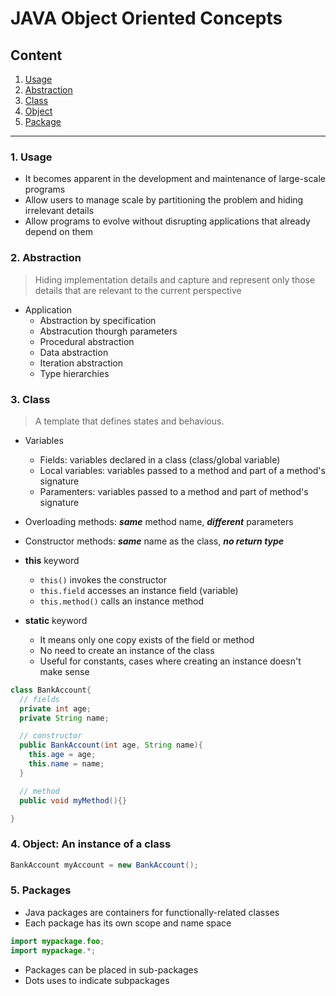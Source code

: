 # JAVA Object Oriented Concepts

## Content

1. [Usage](#1-usage)
2. [Abstraction](#2-abstraction)
3. [Class](#3-class)
4. [Object](#4-object-an-instance-of-a-class)
5. [Package](#5-packages)

---

### 1. Usage

- It becomes apparent in the development and maintenance of large-scale programs
- Allow users to manage scale by partitioning the problem and hiding irrelevant details
- Allow programs to evolve without disrupting applications that already depend on them

### 2. Abstraction

> Hiding implementation details and capture and represent only those details that are relevant to the current perspective

- Application
  - Abstraction by specification
  - Abstracution thourgh parameters
  - Procedural abstraction
  - Data abstraction
  - Iteration abstraction
  - Type hierarchies

### 3. Class

> A template that defines states and behavious.

- Variables
  - Fields: variables declared in a class (class/global variable)
  - Local variables: variables passed to a method and part of a method's signature
  - Paramenters: variables passed to a method and part of method's signature
- Overloading methods: **_same_** method name, **_different_** parameters
- Constructor methods: **_same_** name as the class, **_no return type_**

- **this** keyword
  - `this()` invokes the constructor
  - `this.field` accesses an instance field (variable)
  - `this.method()` calls an instance method
- **static** keyword
  - It means only one copy exists of the field or method
  - No need to create an instance of the class
  - Useful for constants, cases where creating an instance doesn't make sense

```Java
class BankAccount{
  // fields
  private int age;
  private String name;

  // constructor
  public BankAccount(int age, String name){
    this.age = age;
    this.name = name;
  }

  // method
  public void myMethod(){}

}
```

### 4. Object: An instance of a class

```Java
BankAccount myAccount = new BankAccount();
```

### 5. Packages

- Java packages are containers for functionally-related classes
- Each package has its own scope and name space

```Java
import mypackage.foo;
import mypackage.*;
```

- Packages can be placed in sub-packages
- Dots uses to indicate subpackages

